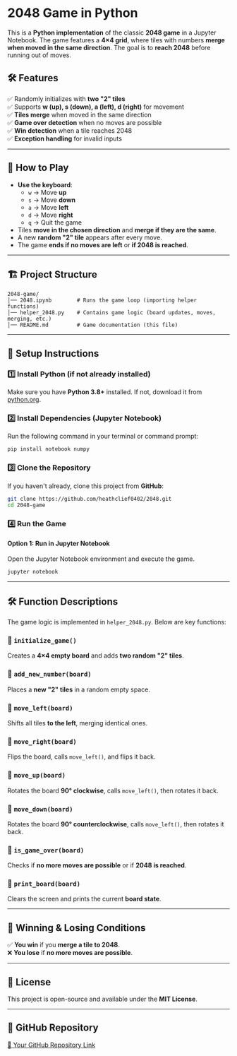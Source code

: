 # 2048 Game in Python

This is a **Python implementation** of the classic **2048 game** in a Jupyter Notebook. The game features a **4×4 grid**, where tiles with numbers **merge when moved in the same direction**. The goal is to **reach 2048** before running out of moves.

## 🛠 Features
✅ Randomly initializes with **two "2" tiles**  
✅ Supports **w (up), s (down), a (left), d (right)** for movement  
✅ **Tiles merge** when moved in the same direction  
✅ **Game over detection** when no moves are possible  
✅ **Win detection** when a tile reaches 2048  
✅ **Exception handling** for invalid inputs  

---

## 📜 How to Play
- **Use the keyboard**:  
  - `w` → Move **up**  
  - `s` → Move **down**  
  - `a` → Move **left**  
  - `d` → Move **right**  
  - `q` → Quit the game  
- Tiles **move in the chosen direction** and **merge if they are the same**.  
- A new **random "2" tile** appears after every move.  
- The game **ends if no moves are left** or **if 2048 is reached**.

---

## 🏗 Project Structure
```
2048-game/
│── 2048.ipynb        # Runs the game loop (importing helper functions)
│── helper_2048.py    # Contains game logic (board updates, moves, merging, etc.)
│── README.md         # Game documentation (this file)
```

---

## 🚀 Setup Instructions

### **1️⃣ Install Python (if not already installed)**
Make sure you have **Python 3.8+** installed. If not, download it from [python.org](https://www.python.org/).

### **2️⃣ Install Dependencies (Jupyter Notebook)**
Run the following command in your terminal or command prompt:
```sh
pip install notebook numpy
```

### **3️⃣ Clone the Repository**
If you haven't already, clone this project from **GitHub**:
```sh
git clone https://github.com/heathclief0402/2048.git
cd 2048-game
```

### **4️⃣ Run the Game**


#### **Option 1: Run in Jupyter Notebook**
Open the Jupyter Notebook environment and execute the game.

```sh
jupyter notebook
```

---

## 🛠 Function Descriptions
The game logic is implemented in `helper_2048.py`. Below are key functions:

### **🔹 `initialize_game()`**
Creates a **4×4 empty board** and adds **two random "2" tiles**.

### **🔹 `add_new_number(board)`**
Places a **new "2" tiles** in a random empty space.

### **🔹 `move_left(board)`**
Shifts all tiles **to the left**, merging identical ones.

### **🔹 `move_right(board)`**
Flips the board, calls `move_left()`, and flips it back.

### **🔹 `move_up(board)`**
Rotates the board **90° clockwise**, calls `move_left()`, then rotates it back.

### **🔹 `move_down(board)`**
Rotates the board **90° counterclockwise**, calls `move_left()`, then rotates it back.

### **🔹 `is_game_over(board)`**
Checks if **no more moves are possible** or if **2048 is reached**.

### **🔹 `print_board(board)`**
Clears the screen and prints the current **board state**.

---

## 🎯 Winning & Losing Conditions
✅ **You win** if you **merge a tile to 2048**.  
❌ **You lose** if **no more moves are possible**.

---

## 📜 License
This project is open-source and available under the **MIT License**.

---

## 🔗 GitHub Repository
[🔗 Your GitHub Repository Link](https://github.com/heathclief0402/2048)
